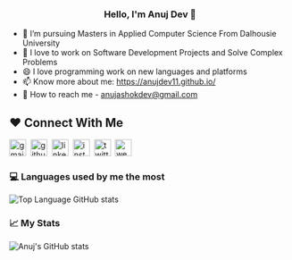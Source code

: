 ### <center>Hello, I'm Anuj Dev 👋</center>

* 🔭  I’m pursuing Masters in Applied Computer Science From Dalhousie University
* 🌱  I love to work on Software Development Projects and Solve Complex Problems
* 😄  I love programming work on new languages and platforms
* 📫  Know more about me: https://anujdev11.github.io/
* 👀 How to reach me - anujashokdev@gmail.com

## ❤️ Connect With Me
[<img src='https://cdn.jsdelivr.net/npm/simple-icons@3.0.1/icons/gmail.svg' alt='gmail' height='30'>](mailto:anujashokdev@gmail.com)&nbsp;&nbsp;[<img src='https://cdn.jsdelivr.net/npm/simple-icons@3.0.1/icons/github.svg' alt='github' height='30'>](https://github.com/anujdev11)&nbsp;&nbsp;[<img src='https://cdn.jsdelivr.net/npm/simple-icons@3.0.1/icons/linkedin.svg' alt='linkedin' height='30'>](https://www.linkedin.com/in/adev2345/)&nbsp;&nbsp;[<img src='https://cdn.jsdelivr.net/npm/simple-icons@3.0.1/icons/instagram.svg' alt='instagram' height='30'>](https://www.instagram.com/anujdev11/)&nbsp;&nbsp;[<img src='https://cdn.jsdelivr.net/npm/simple-icons@3.0.1/icons/twitter.svg' alt='twitter' height='30'>](https://twitter.com/anujdev2)&nbsp;&nbsp;[<img src='https://cdn.jsdelivr.net/npm/simple-icons@3.0.1/icons/icloud.svg' alt='website' height='30'>](https://anujdev11.github.io/)

### 💻 Languages used by me the most 
![Top Language GitHub stats](https://github-readme-stats.vercel.app/api/top-langs/?username=anujdev11&layout=compact&theme=radical&langs_count=6)

### 📈 My Stats 
![Anuj's GitHub stats](https://github-readme-stats.vercel.app/api?username=anujdev11&count_private=true&show_icons=true&theme=radical)
